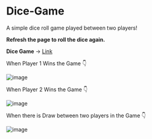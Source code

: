 # Dice-Game
A simple dice roll game played between two players!

**Refresh the page to roll the dice again.**

**Dice Game** -> [Link](https://shivam-dhyani.github.io/Dice-Game/)

When Player 1 Wins the Game 👇

![image](https://user-images.githubusercontent.com/69079491/123255260-4262e280-d50d-11eb-8bf6-806376396216.png)

When Player 2 Wins the Game 👇

![image](https://user-images.githubusercontent.com/69079491/123255458-7dfdac80-d50d-11eb-9463-b1f8101cd2ec.png)


When there is Draw between two players in the Game 👇

![image](https://user-images.githubusercontent.com/69079491/123255483-88b84180-d50d-11eb-84d4-d208c9449a74.png)


